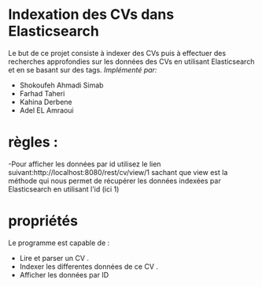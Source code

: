 #  Indexation des CVs dans Elasticsearch


Le but de ce projet consiste à indexer des CVs puis à effectuer des recherches approfondies
 sur les données des CVs en utilisant Elasticsearch et en se basant sur des tags.
*Implémenté par:*
- Shokoufeh Ahmadi Simab
- Farhad Taheri
- Kahina Derbene
- Adel EL Amraoui


# règles :
-Pour afficher les données par id utilisez le lien suivant:http://localhost:8080/rest/cv/view/1
sachant que view est la méthode qui nous permet de récupérer les données indexées par Elasticsearch en utilisant l'id (ici 1)



# propriétés
Le programme est capable de :

- Lire et parser un CV .
- Indexer les differentes données de ce CV .
- Afficher les données par ID
